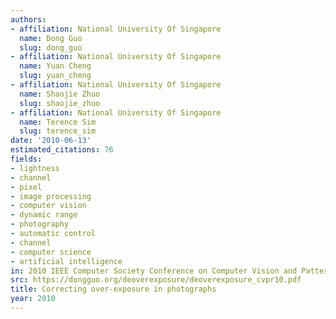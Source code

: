 ```yaml
---
authors:
- affiliation: National University Of Singapore
  name: Dong Guo
  slug: dong_guo
- affiliation: National University Of Singapore
  name: Yuan Cheng
  slug: yuan_cheng
- affiliation: National University Of Singapore
  name: Shaojie Zhuo
  slug: shaojie_zhuo
- affiliation: National University Of Singapore
  name: Terence Sim
  slug: terence_sim
date: '2010-06-13'
estimated_citations: 76
fields:
- lightness
- channel
- pixel
- image processing
- computer vision
- dynamic range
- photography
- automatic control
- channel
- computer science
- artificial intelligence
in: 2010 IEEE Computer Society Conference on Computer Vision and Pattern Recognition
src: https://dongguo.org/deoverexposure/deoverexposure_cvpr10.pdf
title: Correcting over-exposure in photographs
year: 2010
---
```

